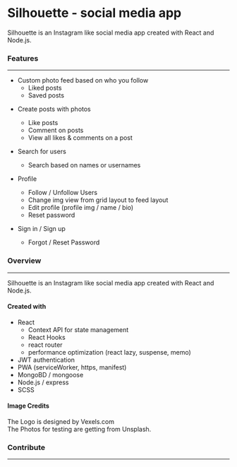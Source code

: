 # Silhouette - social media app

Silhouette is an Instagram like social media app created with React and Node.js.<p>

### Features

---

- Custom photo feed based on who you follow
  - Liked posts
  - Saved posts

* Create posts with photos

  - Like posts
  - Comment on posts
  - View all likes & comments on a post

* Search for users

  - Search based on names or usernames

* Profile

  - Follow / Unfollow Users
  - Change img view from grid layout to feed layout
  - Edit profile (profile img / name / bio)
  - Reset password

* Sign in / Sign up
  - Forgot / Reset Password
  <p>

### Overview

---

Silhouette is an Instagram like social media app created with React and Node.js.<p>

#### Created with

- React
  - Context API for state management
  - React Hooks
  - react router
  - performance optimization (react lazy, suspense, memo)
- JWT authentication
- PWA (serviceWorker, https, manifest)
- MongoBD / mongoose
- Node.js / express
- SCSS
<p>

#### Image Credits

The Logo is designed by Vexels.com<br>
The Photos for testing are getting from Unsplash.<p>

### Contribute

---
